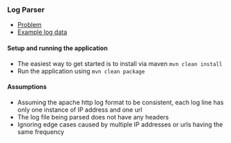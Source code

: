 ### Log Parser

- [Problem](PROBLEM.md)
- [Example log data](src/main/resources/example.log)


#### Setup and running the application

- The easiest way to get started is to install via maven
`mvn clean install`
- Run the application using `mvn clean package`


#### Assumptions
- Assuming the apache http log format to be consistent, each log line has only one instance of IP address and one url
- The log file being parsed does not have any headers
- Ignoring edge cases caused by multiple IP addresses or urls having the same frequency